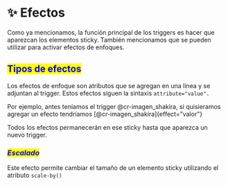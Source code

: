 # ✨ Efectos

Como ya mencionamos, la función principal de los triggers es hacer que aparezcan los elementos sticky. También mencionamos que se pueden utilizar para activar efectos de enfoques.

## <mark style="color:blue;">Tipos de efectos</mark>

Los efectos de enfoque son atributos que se agregan en una línea y se adjuntan al trigger. Estos efectos siguen la sintaxis `attribute="value".`

Por ejemplo, antes teníamos el trigger @cr-imagen\_shakira, si quisieramos agregar un efecto tendríamos \[@cr-imagen\_shakira]{effect="valor"}

Todos los efectos permanecerán en ese sticky hasta que aparezca un nuevo trigger.&#x20;

### _<mark style="color:blue;">Escalado</mark>_

Este efecto permite cambiar el tamaño de un elemento sticky utilizando el atributo `scale-by()`

